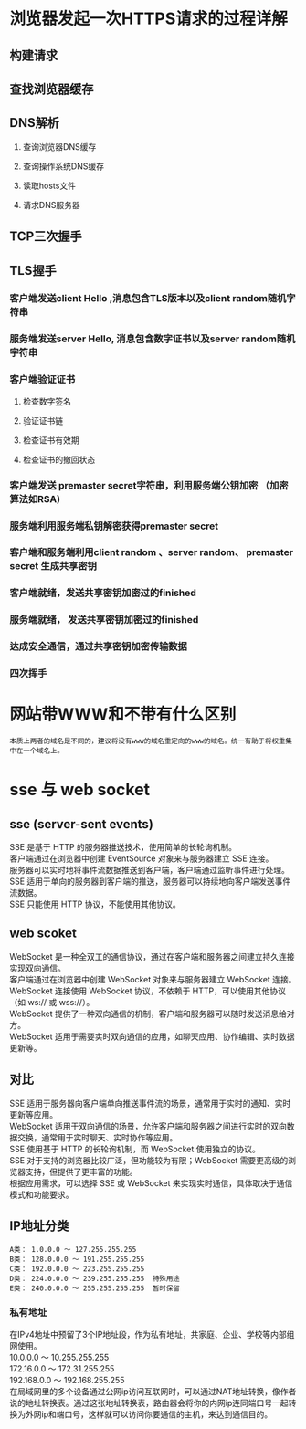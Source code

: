 # 浏览器发起一次HTTPS请求的过程详解

## 构建请求

## 查找浏览器缓存

## DNS解析

1. 查询浏览器DNS缓存

2. 查询操作系统DNS缓存

3. 读取hosts文件

4. 请求DNS服务器

## TCP三次握手

## TLS握手

### 客户端发送client Hello ,消息包含TLS版本以及client random随机字符串

### 服务端发送server Hello, 消息包含数字证书以及server random随机字符串

### 客户端验证证书

1. 检查数字签名

2. 验证证书链

3. 检查证书有效期

4. 检查证书的撤回状态

### 客户端发送 premaster secret字符串，利用服务端公钥加密 （加密算法如RSA)

### 服务端利用服务端私钥解密获得premaster secret

### 客户端和服务端利用client random 、server random、 premaster secret 生成共享密钥

### 客户端就绪，发送共享密钥加密过的finished

### 服务端就绪， 发送共享密钥加密过的finished

### 达成安全通信，通过共享密钥加密传输数据

### 四次挥手



# 网站带WWW和不带有什么区别

	本质上两者的域名是不同的，建议将没有www的域名重定向的www的域名。统一有助于将权重集中在一个域名上。


# sse 与 web socket

## sse (server-sent events)  


SSE 是基于 HTTP 的服务器推送技术，使用简单的长轮询机制。  
客户端通过在浏览器中创建 EventSource 对象来与服务器建立 SSE 连接。  
服务器可以实时地将事件流数据推送到客户端，客户端通过监听事件进行处理。  
SSE 适用于单向的服务器到客户端的推送，服务器可以持续地向客户端发送事件流数据。  
SSE 只能使用 HTTP 协议，不能使用其他协议。


## web scoket

WebSocket 是一种全双工的通信协议，通过在客户端和服务器之间建立持久连接实现双向通信。   
客户端通过在浏览器中创建 WebSocket 对象来与服务器建立 WebSocket 连接。  
WebSocket 连接使用 WebSocket 协议，不依赖于 HTTP，可以使用其他协议（如 ws:// 或 wss://）。  
WebSocket 提供了一种双向通信的机制，客户端和服务器可以随时发送消息给对方。  
WebSocket 适用于需要实时双向通信的应用，如聊天应用、协作编辑、实时数据更新等。    

## 对比

SSE 适用于服务器向客户端单向推送事件流的场景，通常用于实时的通知、实时更新等应用。  
WebSocket 适用于双向通信的场景，允许客户端和服务器之间进行实时的双向数据交换，通常用于实时聊天、实时协作等应用。  
SSE 使用基于 HTTP 的长轮询机制，而 WebSocket 使用独立的协议。  
SSE 对于支持的浏览器比较广泛，但功能较为有限；WebSocket 需要更高级的浏览器支持，但提供了更丰富的功能。  
根据应用需求，可以选择 SSE 或 WebSocket 来实现实时通信，具体取决于通信模式和功能要求。
    

## IP地址分类  

	A类： 1.0.0.0 ～ 127.255.255.255 
	B类： 128.0.0.0 ～ 191.255.255.255  
	C类： 192.0.0.0 ～ 223.255.255.255  
	D类： 224.0.0.0 ～ 239.255.255.255  特殊用途  
	E类： 240.0.0.0 ～ 255.255.255.255  暂时保留  

### 私有地址

在IPv4地址中预留了3个IP地址段，作为私有地址，共家庭、企业、学校等内部组网使用。  
10.0.0.0 ～ 10.255.255.255  
172.16.0.0 ～ 172.31.255.255  
192.168.0.0 ～ 192.168.255.255  
在局域网里的多个设备通过公网ip访问互联网时，可以通过NAT地址转换，像作者说的地址转换表。通过这张地址转换表，路由器会将你的内网ip连同端口号一起转换为外网ip和端口号，这样就可以访问你要通信的主机，来达到通信目的。  






